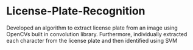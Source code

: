 # License-Plate-Recognition
Developed an algorithm to extract license plate from an image using OpenCVs built in convolution library. Furthermore, individually extracted each character from the license plate and then identified using SVM
